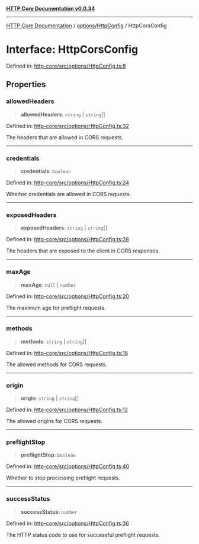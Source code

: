 [**HTTP Core Documentation v0.0.34**](../../../README.md)

***

[HTTP Core Documentation](../../../modules.md) / [options/HttpConfig](../README.md) / HttpCorsConfig

# Interface: HttpCorsConfig

Defined in: [http-core/src/options/HttpConfig.ts:8](https://github.com/stonemjs/http-core/blob/8d2f265873c2a6f093cdaa7580ed7328bd078613/src/options/HttpConfig.ts#L8)

## Properties

### allowedHeaders

> **allowedHeaders**: `string` \| `string`[]

Defined in: [http-core/src/options/HttpConfig.ts:32](https://github.com/stonemjs/http-core/blob/8d2f265873c2a6f093cdaa7580ed7328bd078613/src/options/HttpConfig.ts#L32)

The headers that are allowed in CORS requests.

***

### credentials

> **credentials**: `boolean`

Defined in: [http-core/src/options/HttpConfig.ts:24](https://github.com/stonemjs/http-core/blob/8d2f265873c2a6f093cdaa7580ed7328bd078613/src/options/HttpConfig.ts#L24)

Whether credentials are allowed in CORS requests.

***

### exposedHeaders

> **exposedHeaders**: `string` \| `string`[]

Defined in: [http-core/src/options/HttpConfig.ts:28](https://github.com/stonemjs/http-core/blob/8d2f265873c2a6f093cdaa7580ed7328bd078613/src/options/HttpConfig.ts#L28)

The headers that are exposed to the client in CORS responses.

***

### maxAge

> **maxAge**: `null` \| `number`

Defined in: [http-core/src/options/HttpConfig.ts:20](https://github.com/stonemjs/http-core/blob/8d2f265873c2a6f093cdaa7580ed7328bd078613/src/options/HttpConfig.ts#L20)

The maximum age for preflight requests.

***

### methods

> **methods**: `string` \| `string`[]

Defined in: [http-core/src/options/HttpConfig.ts:16](https://github.com/stonemjs/http-core/blob/8d2f265873c2a6f093cdaa7580ed7328bd078613/src/options/HttpConfig.ts#L16)

The allowed methods for CORS requests.

***

### origin

> **origin**: `string` \| `string`[]

Defined in: [http-core/src/options/HttpConfig.ts:12](https://github.com/stonemjs/http-core/blob/8d2f265873c2a6f093cdaa7580ed7328bd078613/src/options/HttpConfig.ts#L12)

The allowed origins for CORS requests.

***

### preflightStop

> **preflightStop**: `boolean`

Defined in: [http-core/src/options/HttpConfig.ts:40](https://github.com/stonemjs/http-core/blob/8d2f265873c2a6f093cdaa7580ed7328bd078613/src/options/HttpConfig.ts#L40)

Whether to stop processing preflight requests.

***

### successStatus

> **successStatus**: `number`

Defined in: [http-core/src/options/HttpConfig.ts:36](https://github.com/stonemjs/http-core/blob/8d2f265873c2a6f093cdaa7580ed7328bd078613/src/options/HttpConfig.ts#L36)

The HTTP status code to use for successful preflight requests.
